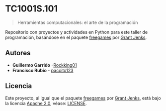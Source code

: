 # TC1001S.101

> Herramientas computacionales: el arte de la programación

Repositorio con proyectos y actividades en Python para este taller de programación, basándose en el paquete [freegames](https://pypi.org/project/freegames/ "'freegames' en pypi.org") por [Grant Jenks](https://grantjenks.com/).

## Autores

- **Guillermo Garrido** -[Rockking01](https://github.com/Rockking01)
- **Francisco Rubio** - [pacoito123](https://github.com/pacoito123)

## Licencia

Este proyecto, al igual que el paquete [freegames](https://pypi.org/project/freegames/ "'freegames' en pypi.org") por [Grant Jenks](https://grantjenks.com/), está bajo la licencia [Apache 2.0](https://www.apache.org/licenses/LICENSE-2.0.txt "Apache License 2.0"), véase: [LICENSE](LICENSE).

